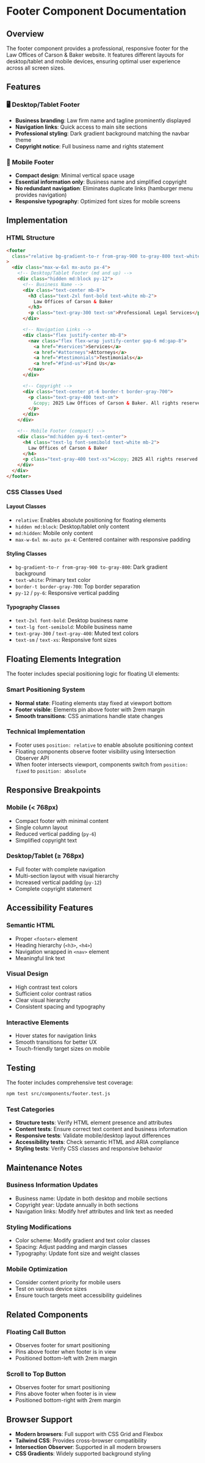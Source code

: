 # Footer Component Documentation

## Overview

The footer component provides a professional, responsive footer for the Law Offices of Carson & Baker website. It features different layouts for desktop/tablet and mobile devices, ensuring optimal user experience across all screen sizes.

## Features

### 🖥️ Desktop/Tablet Footer

- **Business branding**: Law firm name and tagline prominently displayed
- **Navigation links**: Quick access to main site sections
- **Professional styling**: Dark gradient background matching the navbar theme
- **Copyright notice**: Full business name and rights statement

### 📱 Mobile Footer

- **Compact design**: Minimal vertical space usage
- **Essential information only**: Business name and simplified copyright
- **No redundant navigation**: Eliminates duplicate links (hamburger menu provides navigation)
- **Responsive typography**: Optimized font sizes for mobile screens

## Implementation

### HTML Structure

```html
<footer
  class="relative bg-gradient-to-r from-gray-900 to-gray-800 text-white border-t border-gray-700"
>
  <div class="max-w-6xl mx-auto px-4">
    <!-- Desktop/Tablet Footer (md and up) -->
    <div class="hidden md:block py-12">
      <!-- Business Name -->
      <div class="text-center mb-8">
        <h3 class="text-2xl font-bold text-white mb-2">
          Law Offices of Carson & Baker
        </h3>
        <p class="text-gray-300 text-sm">Professional Legal Services</p>
      </div>

      <!-- Navigation Links -->
      <div class="flex justify-center mb-8">
        <nav class="flex flex-wrap justify-center gap-6 md:gap-8">
          <a href="#services">Services</a>
          <a href="#attorneys">Attorneys</a>
          <a href="#testimonials">Testimonials</a>
          <a href="#find-us">Find Us</a>
        </nav>
      </div>

      <!-- Copyright -->
      <div class="text-center pt-6 border-t border-gray-700">
        <p class="text-gray-400 text-sm">
          &copy; 2025 Law Offices of Carson & Baker. All rights reserved.
        </p>
      </div>
    </div>

    <!-- Mobile Footer (compact) -->
    <div class="md:hidden py-6 text-center">
      <h4 class="text-lg font-semibold text-white mb-2">
        Law Offices of Carson & Baker
      </h4>
      <p class="text-gray-400 text-xs">&copy; 2025 All rights reserved.</p>
    </div>
  </div>
</footer>
```

### CSS Classes Used

#### Layout Classes

- `relative`: Enables absolute positioning for floating elements
- `hidden md:block`: Desktop/tablet only content
- `md:hidden`: Mobile only content
- `max-w-6xl mx-auto px-4`: Centered container with responsive padding

#### Styling Classes

- `bg-gradient-to-r from-gray-900 to-gray-800`: Dark gradient background
- `text-white`: Primary text color
- `border-t border-gray-700`: Top border separation
- `py-12` / `py-6`: Responsive vertical padding

#### Typography Classes

- `text-2xl font-bold`: Desktop business name
- `text-lg font-semibold`: Mobile business name
- `text-gray-300` / `text-gray-400`: Muted text colors
- `text-sm` / `text-xs`: Responsive font sizes

## Floating Elements Integration

The footer includes special positioning logic for floating UI elements:

### Smart Positioning System

- **Normal state**: Floating elements stay fixed at viewport bottom
- **Footer visible**: Elements pin above footer with 2rem margin
- **Smooth transitions**: CSS animations handle state changes

### Technical Implementation

- Footer uses `position: relative` to enable absolute positioning context
- Floating components observe footer visibility using Intersection Observer API
- When footer intersects viewport, components switch from `position: fixed` to `position: absolute`

## Responsive Breakpoints

### Mobile (< 768px)

- Compact footer with minimal content
- Single column layout
- Reduced vertical padding (`py-6`)
- Simplified copyright text

### Desktop/Tablet (≥ 768px)

- Full footer with complete navigation
- Multi-section layout with visual hierarchy
- Increased vertical padding (`py-12`)
- Complete copyright statement

## Accessibility Features

### Semantic HTML

- Proper `<footer>` element
- Heading hierarchy (`<h3>`, `<h4>`)
- Navigation wrapped in `<nav>` element
- Meaningful link text

### Visual Design

- High contrast text colors
- Sufficient color contrast ratios
- Clear visual hierarchy
- Consistent spacing and typography

### Interactive Elements

- Hover states for navigation links
- Smooth transitions for better UX
- Touch-friendly target sizes on mobile

## Testing

The footer includes comprehensive test coverage:

```bash
npm test src/components/footer.test.js
```

### Test Categories

- **Structure tests**: Verify HTML element presence and attributes
- **Content tests**: Ensure correct text content and business information
- **Responsive tests**: Validate mobile/desktop layout differences
- **Accessibility tests**: Check semantic HTML and ARIA compliance
- **Styling tests**: Verify CSS classes and responsive behavior

## Maintenance Notes

### Business Information Updates

- Business name: Update in both desktop and mobile sections
- Copyright year: Update annually in both sections
- Navigation links: Modify href attributes and link text as needed

### Styling Modifications

- Color scheme: Modify gradient and text color classes
- Spacing: Adjust padding and margin classes
- Typography: Update font size and weight classes

### Mobile Optimization

- Consider content priority for mobile users
- Test on various device sizes
- Ensure touch targets meet accessibility guidelines

## Related Components

### Floating Call Button

- Observes footer for smart positioning
- Pins above footer when footer is in view
- Positioned bottom-left with 2rem margin

### Scroll to Top Button

- Observes footer for smart positioning
- Pins above footer when footer is in view
- Positioned bottom-right with 2rem margin

## Browser Support

- **Modern browsers**: Full support with CSS Grid and Flexbox
- **Tailwind CSS**: Provides cross-browser compatibility
- **Intersection Observer**: Supported in all modern browsers
- **CSS Gradients**: Widely supported background styling

